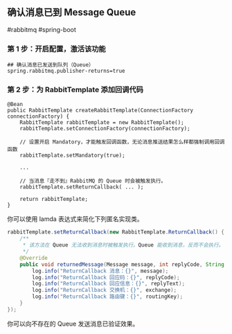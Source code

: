 ## 确认消息已到 Message Queue

#rabbitmq #spring-boot 

### 第 1 步：开启配置，激活该功能

``` properties
## 确认消息已发送到队列（Queue）
spring.rabbitmq.publisher-returns=true
```


### 第 2 步：为 RabbitTemplate 添加回调代码

```java{7,12}
@Bean
public RabbitTemplate createRabbitTemplate(ConnectionFactory connectionFactory) {
	RabbitTemplate rabbitTemplate = new RabbitTemplate();
	rabbitTemplate.setConnectionFactory(connectionFactory);
    
	// 设置开启 Mandatory，才能触发回调函数，无论消息推送结果怎么样都强制调用回调函数
	rabbitTemplate.setMandatory(true);
    
	...
    
	// 当消息『走不到』RabbitMQ 的 Queue 时会被触发执行。
	rabbitTemplate.setReturnCallback( ... );
    
	return rabbitTemplate;
}
```

你可以使用 lamda 表达式来简化下列匿名实现类。

```java
rabbitTemplate.setReturnCallback(new RabbitTemplate.ReturnCallback() {
	/**
	 * 该方法在 Queue 无法收到消息时被触发执行。Queue 能收到消息，反而不会执行。
	 */
	@Override
	public void returnedMessage(Message message, int replyCode, String replyText, String exchange, String routingKey) {
		log.info("ReturnCallback 消息：{}", message);
		log.info("ReturnCallback 回应码：{}", replyCode);
		log.info("ReturnCallback 回应信息：{}", replyText);
		log.info("ReturnCallback 交换机：{}", exchange);
		log.info("ReturnCallback 路由键：{}", routingKey);
	}
});
```

你可以向不存在的 Queue 发送消息已验证效果。

